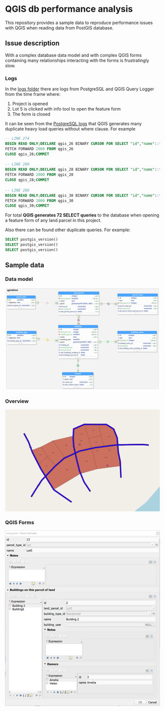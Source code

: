 # QGIS db performance analysis

This repository provides a sample data to reproduce performance issues with QGIS when reading data from PostGIS database.

## Issue description

With a complex database data model and with complex QGIS forms containing many relationships interacting with the forms is frustratingly slow.

### Logs

In the [logs folder](logs) there are logs from PostgreSQL and QGIS Query Logger from the time frame where:
1. Project is opened
2. Lot 5 is clicked with info tool to open the feature form
3. The form is closed


It can be seen from the [PostgreSQL logs](logs/pg_logs-open_project-open_lot5_form-close-form.log) that QGIS generates many duplicate heavy load queries without where clause. For example 
```sql
-- LINE 274
BEGIN READ ONLY;DECLARE qgis_26 BINARY CURSOR FOR SELECT "id","name"::text FROM "qgisdbtest"."land_parcel"
FETCH FORWARD 2000 FROM qgis_26
CLOSE qgis_26;COMMIT

-- LINE 280
BEGIN READ ONLY;DECLARE qgis_28 BINARY CURSOR FOR SELECT "id","name"::text FROM "qgisdbtest"."land_parcel"
FETCH FORWARD 2000 FROM qgis_28
CLOSE qgis_28;COMMIT

-- LINE 286
BEGIN READ ONLY;DECLARE qgis_30 BINARY CURSOR FOR SELECT "id","name"::text FROM "qgisdbtest"."land_parcel"
FETCH FORWARD 2000 FROM qgis_30
CLOSE qgis_30;COMMIT
```

For total **QGIS generates 72 SELECT queries** to the database when opening a feature form of any land parcel in this project.

Also there can be found other duplicate queries. For example:
```sql
SELECT postgis_version()
SELECT postgis_version()
SELECT postgis_version()
```

## Sample data

### Data model
![datamodel](docs/datamodel.png)

### Overview
![overview of the data](docs/screenshot.png)

### QGIS Forms
![QGIS form](docs/qgisform.png)
